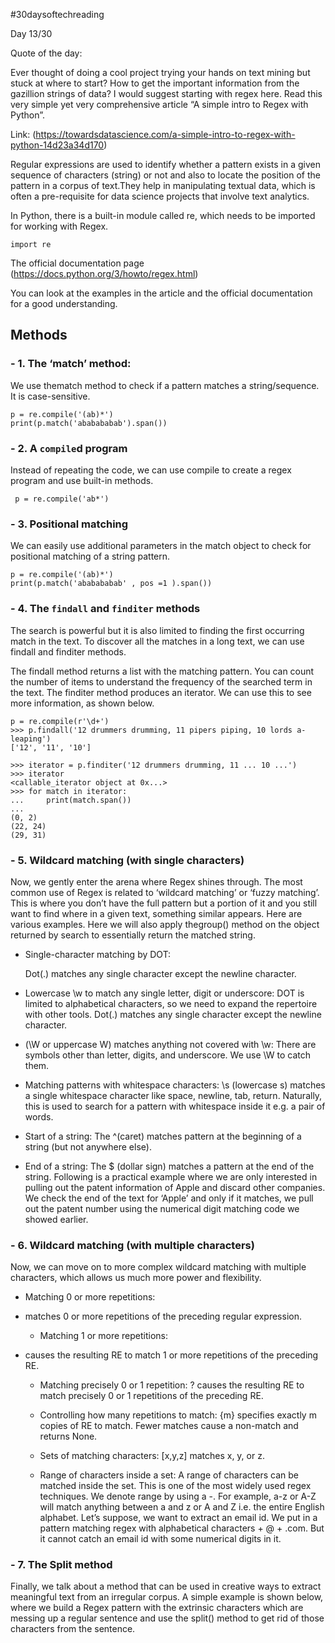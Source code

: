 #30daysoftechreading

Day 13/30

Quote of the day:

Ever thought of doing a cool project trying your hands on text mining but stuck at where to start? How to get the important information from the gazillion strings of data? I would suggest starting with regex here. Read this very simple yet very comprehensive article “A simple intro to Regex with Python”. 

Link: (https://towardsdatascience.com/a-simple-intro-to-regex-with-python-14d23a34d170) 

Regular expressions are used to identify whether a pattern exists in a given sequence of characters (string) or not and also to locate the position of the pattern in a corpus of text.They help in manipulating textual data, which is often a pre-requisite for data science projects that involve text analytics.

In Python, there is a built-in module called re, which needs to be imported for working with Regex.

```
import re
```

The official documentation page (https://docs.python.org/3/howto/regex.html)

You can look at the examples in the article and the official documentation for a good understanding.

## Methods

### - 1. The ‘match’ method:

We use thematch method to check if a pattern matches a string/sequence. It is case-sensitive.

```
p = re.compile('(ab)*')
print(p.match('ababababab').span())
```

### - 2. A `compile`d program

Instead of repeating the code, we can use compile to create a regex program and use built-in methods.

```
 p = re.compile('ab*')
```
### - 3. Positional matching

We can easily use additional parameters in the match object to check for positional matching of a string pattern.

```
p = re.compile('(ab)*')
print(p.match('ababababab' , pos =1 ).span())
```

### - 4. The `findall` and `finditer` methods

The search is powerful but it is also limited to finding the first occurring match in the text. To discover all the matches in a long text, we can use findall and finditer methods.

The findall method returns a list with the matching pattern. You can count the number of items to understand the frequency of the searched term in the text.
The finditer method produces an iterator. We can use this to see more information, as shown below.

```
p = re.compile(r'\d+')
>>> p.findall('12 drummers drumming, 11 pipers piping, 10 lords a-leaping')
['12', '11', '10']
```

```
>>> iterator = p.finditer('12 drummers drumming, 11 ... 10 ...')
>>> iterator  
<callable_iterator object at 0x...>
>>> for match in iterator:
...     print(match.span())
...
(0, 2)
(22, 24)
(29, 31)
```

### - 5. Wildcard matching (with single characters)

Now, we gently enter the arena where Regex shines through. The most common use of Regex is related to ‘wildcard matching’ or ‘fuzzy matching’. This is where you don’t have the full pattern but a portion of it and you still want to find where in a given text, something similar appears.
Here are various examples. Here we will also apply thegroup() method on the object returned by search to essentially return the matched string.

  - Single-character matching by DOT: 

    Dot(.) matches any single character except the newline character.

  - Lowercase \w to match any single letter, digit or underscore: 
    DOT is limited to alphabetical characters, so we need to expand the repertoire with other tools. Dot(.) matches any single character except the newline character.

  - (\W or uppercase W) matches anything not covered with \w:
    There are symbols other than letter, digits, and underscore. We use \W to catch them.

  - Matching patterns with whitespace characters:
    \s (lowercase s) matches a single whitespace character like space, newline, tab, return. Naturally, this is used to search for a pattern with whitespace inside it e.g. a pair of words.


  - Start of a string:
    The ^(caret) matches pattern at the beginning of a string (but not anywhere else).


  - End of a string:
    The $ (dollar sign) matches a pattern at the end of the string. Following is a practical example where we are only interested in pulling out the patent information of Apple and discard other companies. We check the end of the text for ‘Apple’ and only if it matches, we pull out the patent number using the numerical digit matching code we showed earlier.


### - 6. Wildcard matching (with multiple characters)
Now, we can move on to more complex wildcard matching with multiple characters, which allows us much more power and flexibility.

  - Matching 0 or more repetitions:
* matches 0 or more repetitions of the preceding regular expression.

  - Matching 1 or more repetitions: 
+ causes the resulting RE to match 1 or more repetitions of the preceding RE.


  - Matching precisely 0 or 1 repetition: 
? causes the resulting RE to match precisely 0 or 1 repetitions of the preceding RE.

  - Controlling how many repetitions to match:
{m} specifies exactly m copies of RE to match. Fewer matches cause a non-match and returns None.

  - Sets of matching characters:
[x,y,z] matches x, y, or z.

  - Range of characters inside a set:
A range of characters can be matched inside the set. This is one of the most widely used regex techniques. We denote range by using a -. For example, a-z or A-Z will match anything between a and z or A and Z i.e. the entire English alphabet.
Let’s suppose, we want to extract an email id. We put in a pattern matching regex with alphabetical characters + @ + .com. But it cannot catch an email id with some numerical digits in it.

### - 7. The Split method
Finally, we talk about a method that can be used in creative ways to extract meaningful text from an irregular corpus. A simple example is shown below, where we build a Regex pattern with the extrinsic characters which are messing up a regular sentence and use the split() method to get rid of those characters from the sentence.
